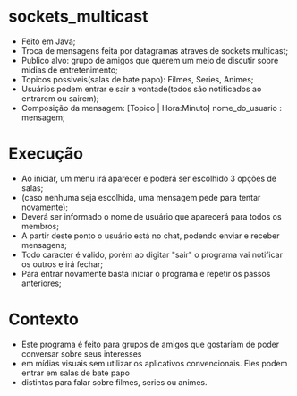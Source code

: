 # sockets_multicast

- Feito em Java;
- Troca de mensagens feita por datagramas atraves de sockets multicast;
- Publico alvo: grupo de amigos que querem um meio de discutir sobre midias de entretenimento;
- Topicos possiveis(salas de bate papo): Filmes, Series, Animes;
- Usuários podem entrar e sair a vontade(todos são notificados ao entrarem ou sairem);
- Composição da mensagem: [Topico | Hora:Minuto] nome_do_usuario : mensagem;

# Execução

- Ao iniciar, um menu irá aparecer e poderá ser escolhido 3 opções de salas;
- (caso nenhuma seja escolhida, uma mensagem pede para tentar novamente);
- Deverá ser informado o nome de usuário que aparecerá para todos os membros;
- A partir deste ponto o usuário está no chat, podendo enviar e receber mensagens;
- Todo caracter é valido, porém ao digitar "sair" o programa vai notificar os outros e irá fechar;
- Para entrar novamente basta iniciar o programa e repetir os passos anteriores;

# Contexto

- Este programa é feito para grupos de amigos que gostariam de poder conversar sobre seus interesses
- em mídias visuais sem utilizar os aplicativos convencionais. Eles podem entrar em salas de bate papo
- distintas para falar sobre filmes, series ou animes.
